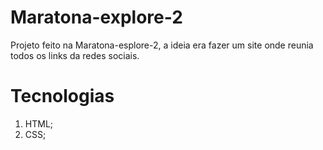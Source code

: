 # Maratona-explore-2
  Projeto feito na Maratona-esplore-2, a ideia era fazer um site onde reunia todos os links da redes sociais.
# Tecnologias
  1. HTML;
  2. CSS; 

